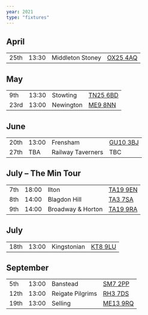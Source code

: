 ```yaml
---
year: 2021
type: "fixtures"
---
```


## April

|  |  |  |  |
|:---|:---|:---|:---|
| 25th | 13:30 | Middleton Stoney | [OX25 4AQ](https//goo.gl/maps/2oHFhgW7cVt) | 

## May

|  |  |  |  |
|:---|:---|:---|:---|
| 9th | 13:30 | Stowting | [TN25 6BD](https//goo.gl/maps/5KNmaMe6Wb42) | 
| 23rd | 13:00 | Newington | [ME9 8NN](https//goo.gl/maps/2XwQKWc9brr) | 

## June

|  |  |  |  |
|:---|:---|:---|:---|
| 20th | 13:00 | Frensham | [GU10 3BJ](https//goo.gl/maps/xBUZvPU1vnK2) | 
| 27th | TBA | Railway Taverners | TBC |

## July – The Min Tour

|  |  |  |  |
|:---|:---|:---|:---|
| 7th | 18:00 | Ilton | [TA19 9EN](https://goo.gl/maps/ic4ipRMjEteck7KE9) | 
| 8th | 14:00 | Blagdon Hill | [TA3 7SA](https//goo.gl/maps/H6iLZLNcja12) | 
| 9th | 14:00 | Broadway & Horton | [TA19 9RA](https//goo.gl/maps/hVamJL8if6v) | 

## July

|  |  |  |  |
|:---|:---|:---|:---|
| 18th | 13:00 | Kingstonian | [KT8 9LU](https//goo.gl/maps/4kwjPyThUMkyQfhe8) | 


## September

|  |  |  |  |
|:---|:---|:---|:---|
| 5th | 13:00 | Banstead | [SM7 2PP](https://goo.gl/maps/nv7dov2xsYvUnRay5) | 
| 12th | 13:00 | Reigate Pilgrims | [RH3 7DS](https//goo.gl/maps/APtKSjuaQ5v) | 
| 19th | 13:00 | Selling | [ME13 9RQ](https//goo.gl/maps/QeLhjBkEbJr) |